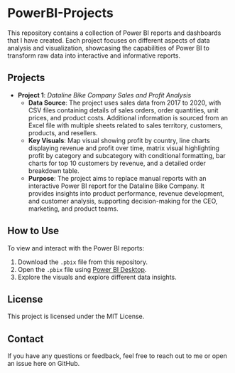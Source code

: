 # PowerBI-Projects

This repository contains a collection of Power BI reports and dashboards that I have created. Each project focuses on different aspects of data analysis and visualization, showcasing the capabilities of Power BI to transform raw data into interactive and informative reports.

## Projects

- **Project 1**: *Dataline Bike Company Sales and Profit Analysis*
    - **Data Source**: The project uses sales data from 2017 to 2020, with CSV files containing details of sales orders, order quantities, unit prices, and product costs. Additional information is sourced from an Excel file with multiple sheets related to sales territory, customers, products, and resellers.
    - **Key Visuals**: Map visual showing profit by country, line charts displaying revenue and profit over time, matrix visual highlighting profit by category and subcategory with conditional formatting, bar charts for top 10 customers by revenue, and a detailed order breakdown table.
    - **Purpose**: The project aims to replace manual reports with an interactive Power BI report for the Dataline Bike Company. It provides insights into product performance, revenue development, and customer analysis, supporting decision-making for the CEO, marketing, and product teams.

## How to Use

To view and interact with the Power BI reports:
1. Download the `.pbix` file from this repository.
2. Open the `.pbix` file using [Power BI Desktop](https://powerbi.microsoft.com/desktop/).
3. Explore the visuals and explore different data insights.

## License

This project is licensed under the MIT License.

## Contact

If you have any questions or feedback, feel free to reach out to me or open an issue here on GitHub.
